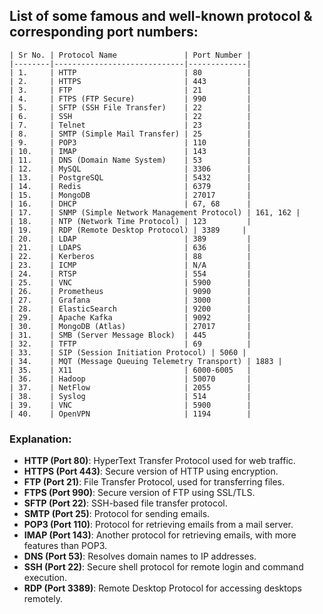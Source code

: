 ## List of some famous and well-known protocol  & corresponding port numbers:

```
| Sr No. | Protocol Name               | Port Number |
|--------|-----------------------------|-------------|
| 1.     | HTTP                        | 80          |
| 2.     | HTTPS                       | 443         |
| 3.     | FTP                         | 21          |
| 4.     | FTPS (FTP Secure)           | 990         |
| 5.     | SFTP (SSH File Transfer)    | 22          |
| 6.     | SSH                         | 22          |
| 7.     | Telnet                      | 23          |
| 8.     | SMTP (Simple Mail Transfer) | 25          |
| 9.     | POP3                        | 110         |
| 10.    | IMAP                        | 143         |
| 11.    | DNS (Domain Name System)    | 53          |
| 12.    | MySQL                       | 3306        |
| 13.    | PostgreSQL                  | 5432        |
| 14.    | Redis                       | 6379        |
| 15.    | MongoDB                     | 27017       |
| 16.    | DHCP                        | 67, 68      |
| 17.    | SNMP (Simple Network Management Protocol) | 161, 162 |
| 18.    | NTP (Network Time Protocol) | 123         |
| 19.    | RDP (Remote Desktop Protocol) | 3389     |
| 20.    | LDAP                        | 389         |
| 21.    | LDAPS                       | 636         |
| 22.    | Kerberos                    | 88          |
| 23.    | ICMP                        | N/A         |
| 24.    | RTSP                        | 554         |
| 25.    | VNC                         | 5900        |
| 26.    | Prometheus                  | 9090        |
| 27.    | Grafana                     | 3000        |
| 28.    | ElasticSearch               | 9200        |
| 29.    | Apache Kafka                | 9092        |
| 30.    | MongoDB (Atlas)             | 27017       |
| 31.    | SMB (Server Message Block)  | 445         |
| 32.    | TFTP                        | 69          |
| 33.    | SIP (Session Initiation Protocol) | 5060 |
| 34.    | MQT (Message Queuing Telemetry Transport) | 1883 |
| 35.    | X11                         | 6000-6005   |
| 36.    | Hadoop                      | 50070       |
| 37.    | NetFlow                     | 2055        |
| 38.    | Syslog                      | 514         |
| 39.    | VNC                         | 5900        |
| 40.    | OpenVPN                     | 1194        |
```

### Explanation:
- **HTTP (Port 80)**: HyperText Transfer Protocol used for web traffic.
- **HTTPS (Port 443)**: Secure version of HTTP using encryption.
- **FTP (Port 21)**: File Transfer Protocol, used for transferring files.
- **FTPS (Port 990)**: Secure version of FTP using SSL/TLS.
- **SFTP (Port 22)**: SSH-based file transfer protocol.
- **SMTP (Port 25)**: Protocol for sending emails.
- **POP3 (Port 110)**: Protocol for retrieving emails from a mail server.
- **IMAP (Port 143)**: Another protocol for retrieving emails, with more features than POP3.
- **DNS (Port 53)**: Resolves domain names to IP addresses.
- **SSH (Port 22)**: Secure shell protocol for remote login and command execution.
- **RDP (Port 3389)**: Remote Desktop Protocol for accessing desktops remotely.

